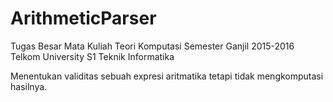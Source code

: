 # ArithmeticParser

Tugas Besar Mata Kuliah Teori Komputasi Semester Ganjil 2015-2016
Telkom University
S1 Teknik Informatika

Menentukan validitas sebuah expresi aritmatika tetapi tidak mengkomputasi hasilnya.
